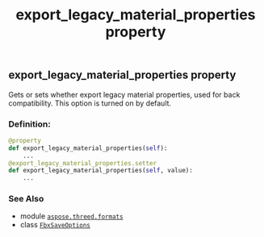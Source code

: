﻿---
title: export_legacy_material_properties property
second_title: Aspose.3D for Python via .NET API References
description: 
type: docs
weight: 60
url: /python-net/aspose.threed.formats/fbxsaveoptions/export_legacy_material_properties/
is_root: false
---

## export_legacy_material_properties property


Gets or sets whether export legacy material properties, used for back compatibility.
This option is turned on by default.
### Definition:
```python
@property
def export_legacy_material_properties(self):
    ...
@export_legacy_material_properties.setter
def export_legacy_material_properties(self, value):
    ...
```

### See Also
* module [`aspose.threed.formats`](../../)
* class [`FbxSaveOptions`](/3d/python-net/aspose.threed.formats/fbxsaveoptions)
